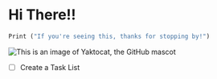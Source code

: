 # <h1> Hi There!! </h1>
<!-- This is my first comment on GitHub! -->

``` Python
Print ("If you're seeing this, thanks for stopping by!")
```

![This is an image of Yaktocat, the GitHub mascot](https://octodex.github.com/images/yaktocat.png)

- [ ] Create a Task List
